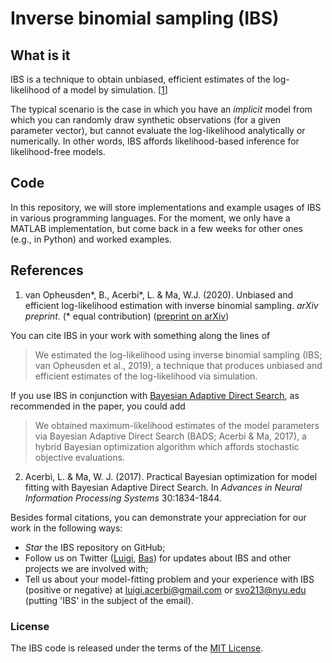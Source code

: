 # Inverse binomial sampling (IBS)

## What is it

IBS is a technique to obtain unbiased, efficient estimates of the log-likelihood of a model by simulation. [[1](#references)]

The typical scenario is the case in which you have an *implicit* model from which you can randomly draw synthetic observations (for a given parameter vector), but cannot evaluate the log-likelihood analytically or numerically. In other words, IBS affords likelihood-based inference for likelihood-free models.

## Code

In this repository, we will store implementations and example usages of IBS in various programming languages. For the moment, we only have a MATLAB implementation, but come back in a few weeks for other ones (e.g., in Python) and worked examples.

## References

1. van Opheusden\*, B., Acerbi\*, L. & Ma, W.J. (2020). Unbiased and efficient log-likelihood estimation with inverse binomial sampling. *arXiv preprint*. (\* equal contribution) ([preprint on arXiv]())

You can cite IBS in your work with something along the lines of

> We estimated the log-likelihood using inverse binomial sampling (IBS; van Opheusden et al., 2019), a technique that produces unbiased and efficient estimates of the log-likelihood via simulation. 

If you use IBS in conjunction with [Bayesian Adaptive Direct Search](https://github.com/lacerbi/bads), as recommended in the paper, you could add

> We obtained maximum-likelihood estimates of the model parameters via Bayesian Adaptive Direct Search (BADS; Acerbi & Ma, 2017), a hybrid Bayesian optimization algorithm which affords stochastic objective evaluations.

2. Acerbi, L. & Ma, W. J. (2017). Practical Bayesian optimization for model fitting with Bayesian Adaptive Direct Search. In *Advances in Neural Information Processing Systems* 30:1834-1844.

Besides formal citations, you can demonstrate your appreciation for our work in the following ways:

- *Star* the IBS repository on GitHub;
- Follow us on Twitter ([Luigi](https://twitter.com/AcerbiLuigi), [Bas](https://twitter.com/basvanopheusden)) for updates about IBS and other projects we are involved with;
- Tell us about your model-fitting problem and your experience with IBS (positive or negative) at <luigi.acerbi@gmail.com> or <svo213@nyu.edu> (putting 'IBS' in the subject of the email).

### License

The IBS code is released under the terms of the [MIT License](https://github.com/lacerbi/ibs/blob/master/LICENSE.txt).
